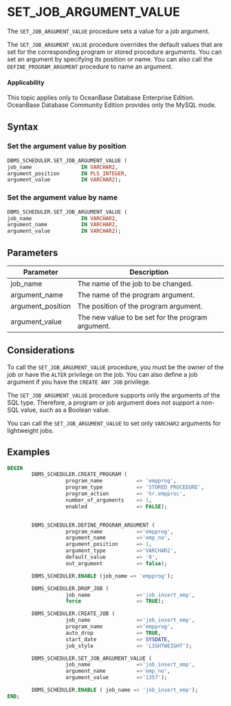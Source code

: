 # SET_JOB_ARGUMENT_VALUE

The `SET_JOB_ARGUMENT_VALUE` procedure sets a value for a job argument.

The `SET_JOB_ARGUMENT_VALUE` procedure overrides the default values that are set for the corresponding program or stored procedure arguments. You can set an argument by specifying its position or name. You can also call the `DEFINE_PROGRAM_ARGUMENT` procedure to name an argument.

  <main id="notice" >
    <h4>Applicability</h4>
    <p>This topic applies only to OceanBase Database Enterprise Edition. OceanBase Database Community Edition provides only the MySQL mode. </p>
  </main>

## Syntax

### Set the argument value by position

```sql
DBMS_SCHEDULER.SET_JOB_ARGUMENT_VALUE (
job_name                IN VARCHAR2,
argument_position       IN PLS_INTEGER,
argument_value          IN VARCHAR2);
```

### Set the argument value by name

```sql
DBMS_SCHEDULER.SET_JOB_ARGUMENT_VALUE (
job_name                IN VARCHAR2,
argument_name           IN VARCHAR2,
argument_value          IN VARCHAR2);
```

## Parameters

| Parameter | Description |
|-------------------|---------------|
| job_name | The name of the job to be changed.  |
| argument_name | The name of the program argument.  |
| argument_position | The position of the program argument.  |
| argument_value | The new value to be set for the program argument.  |

## Considerations

To call the `SET_JOB_ARGUMENT_VALUE` procedure, you must be the owner of the job or have the `ALTER` privilege on the job. You can also define a job argument if you have the `CREATE ANY JOB` privilege.

The `SET_JOB_ARGUMENT_VALUE` procedure supports only the arguments of the SQL type. Therefore, a program or job argument does not support a non-SQL value, such as a Boolean value.

You can call the `SET_JOB_ARGUMENT_VALUE` to set only `VARCHAR2` arguments for lightweight jobs.

## Examples

```sql
BEGIN
        DBMS_SCHEDULER.CREATE_PROGRAM (
                   program_name           => 'empprog',
                   program_type           => 'STORED_PROCEDURE',
                   program_action         => 'hr.empproc',
                   number_of_arguments    => 1,
                   enabled                => FALSE);


        DBMS_SCHEDULER.DEFINE_PROGRAM_ARGUMENT (
                   program_name           =>'empprog',
                   argument_name          =>'emp_no',
                   argument_position      => 1,
                   argument_type          =>'VARCHAR2',
                   default_value          => '0',
                   out_argument           => false);

        DBMS_SCHEDULER.ENABLE (job_name => 'empprog');

        DBMS_SCHEDULER.DROP_JOB (
                   job_name               =>'job_insert_emp',
                   force                  => TRUE);

        DBMS_SCHEDULER.CREATE_JOB (
                   job_name               =>'job_insert_emp',
                   program_name           =>'empprog',
                   auto_drop              => TRUE,
                   start_date             => SYSDATE,
                   job_style              => 'LIGHTWEIGHT');

        DBMS_SCHEDULER.SET_JOB_ARGUMENT_VALUE (
                   job_name               =>'job_insert_emp',
                   argument_name          =>'emp_no',
                   argument_value         =>'1357');

        DBMS_SCHEDULER.ENABLE ( job_name => 'job_insert_emp');
END;
```

